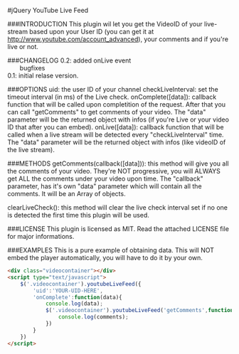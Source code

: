 #jQuery YouTube Live Feed

###INTRODUCTION
This plugin wil let you get the VideoID of your live-stream based upon your User ID (you can get it at http://www.youtube.com/account_advanced),
your comments and if you're live or not.

###CHANGELOG
0.2: added onLive event<br>
&nbsp;&nbsp;&nbsp;&nbsp;&nbsp;&nbsp;&nbsp;bugfixes<br>
0.1: initial relase version.

###OPTIONS
uid: the user ID of your channel
checkLiveInterval: set the timeout interval (in ms) of the Live check.
onComplete([data]): callback function that will be called upon completition of the request. After that you can call "getComments" to get comments of your video. The "data" parameter will be the returned object with infos (if you're Live or your video ID that after you can embed).
onLive([data]): callback function that will be called when a live stream will be detected every "checkLiveInterval" time. The "data" parameter will be the returned object with infos (like videoID of the live stream).

###METHODS
getComments(callback([data])): this method will give you all the comments of your video. They're NOT progressive, you will ALWAYS get ALL the comments under your video upon time. The "callback" parameter, has it's own "data" parameter which will contain all the comments. It will be an Array of objects.

clearLiveCheck(): this method will clear the live check interval set if no one is detected the first time this plugin will be used.

###LICENSE
This plugin is licensed as MIT. Read the attached LICENSE file for major informations.

###EXAMPLES
This is a pure example of obtaining data. This will NOT embed the player automatically, you will have to do it by your own.

```html
<div class="videocontainer"></div>
<script type="text/javascript">
	$('.videocontainer').youtubeLiveFeed({
		'uid':'YOUR-UID-HERE',
		'onComplete':function(data){
			console.log(data);
			$('.videocontainer').youtubeLiveFeed('getComments',function(comments){
				console.log(comments);
			})
		}
	})
</script>
```
